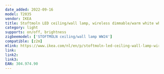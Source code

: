 ```yaml
---
date_added: 2022-09-16
model: T2035
vendor: IKEA
title: Stoftmoln LED ceiling/wall lamp, wireless dimmable/warm white white, 24 cm
category: light
supports: on/off, brightness
zigbeemodel: ['STOFTMOLN ceiling/wall lamp WW24']
compatible: [z2m]
mlink: https://www.ikea.com/nl/en/p/stoftmoln-led-ceiling-wall-lamp-wireless-dimmable-warm-white-white-30497490/
link: 
link2: 
link3: 
EAN: 304.974.90
---
```

